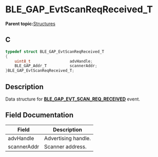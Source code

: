 # BLE\_GAP\_EvtScanReqReceived\_T

**Parent topic:**[Structures](GUID-230368B0-FB2A-4967-A471-691387B35A9E.md)

## C

```c
typedef struct BLE_GAP_EvtScanReqReceived_T
{
    uint8_t                 advHandle;
    BLE_GAP_Addr_T          scannerAddr;
}BLE_GAP_EvtScanReqReceived_T;
```

## Description

Data structure for **[BLE\_GAP\_EVT\_SCAN\_REQ\_RECEIVED](GUID-ADCFB5AA-F06E-4ED9-9227-592A5CE40F39.md)** event.

## Field Documentation

|Field|Description|
|-----|-----------|
|advHandle|Advertising handle.|
|scannerAddr|Scanner address.|

